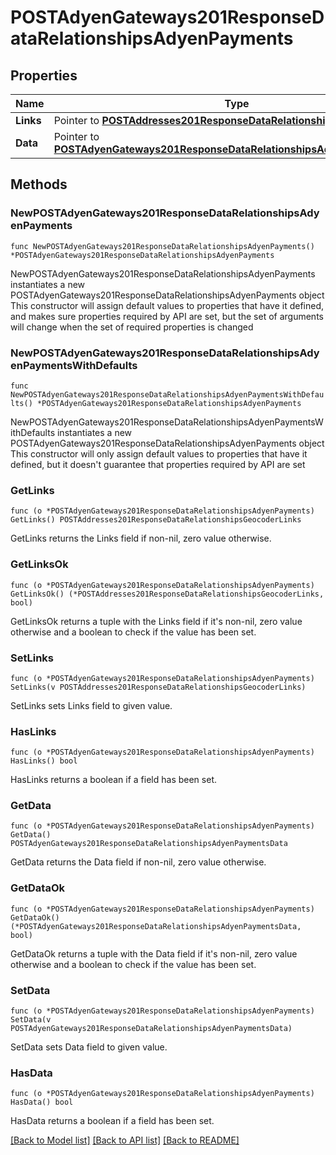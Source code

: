 # POSTAdyenGateways201ResponseDataRelationshipsAdyenPayments

## Properties

Name | Type | Description | Notes
------------ | ------------- | ------------- | -------------
**Links** | Pointer to [**POSTAddresses201ResponseDataRelationshipsGeocoderLinks**](POSTAddresses201ResponseDataRelationshipsGeocoderLinks.md) |  | [optional] 
**Data** | Pointer to [**POSTAdyenGateways201ResponseDataRelationshipsAdyenPaymentsData**](POSTAdyenGateways201ResponseDataRelationshipsAdyenPaymentsData.md) |  | [optional] 

## Methods

### NewPOSTAdyenGateways201ResponseDataRelationshipsAdyenPayments

`func NewPOSTAdyenGateways201ResponseDataRelationshipsAdyenPayments() *POSTAdyenGateways201ResponseDataRelationshipsAdyenPayments`

NewPOSTAdyenGateways201ResponseDataRelationshipsAdyenPayments instantiates a new POSTAdyenGateways201ResponseDataRelationshipsAdyenPayments object
This constructor will assign default values to properties that have it defined,
and makes sure properties required by API are set, but the set of arguments
will change when the set of required properties is changed

### NewPOSTAdyenGateways201ResponseDataRelationshipsAdyenPaymentsWithDefaults

`func NewPOSTAdyenGateways201ResponseDataRelationshipsAdyenPaymentsWithDefaults() *POSTAdyenGateways201ResponseDataRelationshipsAdyenPayments`

NewPOSTAdyenGateways201ResponseDataRelationshipsAdyenPaymentsWithDefaults instantiates a new POSTAdyenGateways201ResponseDataRelationshipsAdyenPayments object
This constructor will only assign default values to properties that have it defined,
but it doesn't guarantee that properties required by API are set

### GetLinks

`func (o *POSTAdyenGateways201ResponseDataRelationshipsAdyenPayments) GetLinks() POSTAddresses201ResponseDataRelationshipsGeocoderLinks`

GetLinks returns the Links field if non-nil, zero value otherwise.

### GetLinksOk

`func (o *POSTAdyenGateways201ResponseDataRelationshipsAdyenPayments) GetLinksOk() (*POSTAddresses201ResponseDataRelationshipsGeocoderLinks, bool)`

GetLinksOk returns a tuple with the Links field if it's non-nil, zero value otherwise
and a boolean to check if the value has been set.

### SetLinks

`func (o *POSTAdyenGateways201ResponseDataRelationshipsAdyenPayments) SetLinks(v POSTAddresses201ResponseDataRelationshipsGeocoderLinks)`

SetLinks sets Links field to given value.

### HasLinks

`func (o *POSTAdyenGateways201ResponseDataRelationshipsAdyenPayments) HasLinks() bool`

HasLinks returns a boolean if a field has been set.

### GetData

`func (o *POSTAdyenGateways201ResponseDataRelationshipsAdyenPayments) GetData() POSTAdyenGateways201ResponseDataRelationshipsAdyenPaymentsData`

GetData returns the Data field if non-nil, zero value otherwise.

### GetDataOk

`func (o *POSTAdyenGateways201ResponseDataRelationshipsAdyenPayments) GetDataOk() (*POSTAdyenGateways201ResponseDataRelationshipsAdyenPaymentsData, bool)`

GetDataOk returns a tuple with the Data field if it's non-nil, zero value otherwise
and a boolean to check if the value has been set.

### SetData

`func (o *POSTAdyenGateways201ResponseDataRelationshipsAdyenPayments) SetData(v POSTAdyenGateways201ResponseDataRelationshipsAdyenPaymentsData)`

SetData sets Data field to given value.

### HasData

`func (o *POSTAdyenGateways201ResponseDataRelationshipsAdyenPayments) HasData() bool`

HasData returns a boolean if a field has been set.


[[Back to Model list]](../README.md#documentation-for-models) [[Back to API list]](../README.md#documentation-for-api-endpoints) [[Back to README]](../README.md)


